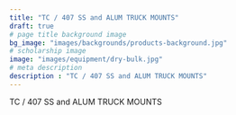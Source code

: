 ```yaml
---
title: "TC / 407 SS and ALUM TRUCK MOUNTS"
draft: true
# page title background image
bg_image: "images/backgrounds/products-background.jpg"
# scholarship image
image: "images/equipment/dry-bulk.jpg"
# meta description
description : "TC / 407 SS and ALUM TRUCK MOUNTS"
---
```


TC / 407 SS and ALUM TRUCK MOUNTS